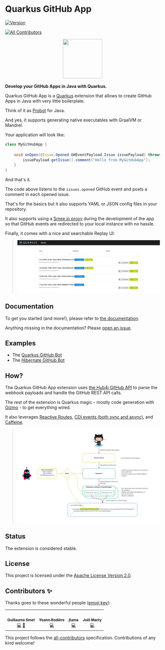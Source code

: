 # Quarkus GitHub App

[![Version](https://img.shields.io/maven-central/v/io.quarkiverse.githubapp/quarkus-github-app?logo=apache-maven&style=for-the-badge)](https://search.maven.org/artifact/io.quarkiverse.githubapp/quarkus-github-app)
<!-- ALL-CONTRIBUTORS-BADGE:START - Do not remove or modify this section -->
[![All Contributors](https://img.shields.io/badge/all_contributors-4-orange.svg?style=for-the-badge)](#contributors-)
<!-- ALL-CONTRIBUTORS-BADGE:END -->

<p align="center"><img src="https://design.jboss.org/quarkus/bot/final/images/quarkusbot_full.svg" width="128" height="128" /></p>

**Develop your GitHub Apps in Java with Quarkus.**

Quarkus GitHub App is a [Quarkus](https://quarkus.io) extension
that allows to create GitHub Apps in Java with very little boilerplate.

Think of it as [Probot](https://probot.github.io) for Java.

And yes, it supports generating native executables with GraalVM or Mandrel.

Your application will look like:

```java
class MyGitHubApp {

	void onOpen(@Issue.Opened GHEventPayload.Issue issuePayload) throws IOException {
		issuePayload.getIssue().comment("Hello from MyGitHubApp");
	}
}
```

And that's it.

The code above listens to the `issues.opened` GitHub event and posts a comment in each opened issue.

That's for the basics but it also supports YAML or JSON config files in your repository.

It also supports using a [Smee.io proxy](https://smee.io) during the development of the app so that GitHub events are redirected to your local instance with no hassle.

Finally, it comes with a nice and searchable Replay UI:

> ![Replay UI](/docs/modules/ROOT/assets/images/replay-ui.png?raw=true "Replay UI")

## Documentation

To get you started (and more!), please refer to [the documentation](https://quarkiverse.github.io/quarkiverse-docs/quarkus-github-app/dev/index.html).

Anything missing in the documentation? Please [open an issue](https://github.com/quarkiverse/quarkus-github-app/issues/new).

## Examples

* The [Quarkus GitHub Bot](https://github.com/quarkusio/quarkus-github-bot)
* The [Hibernate GitHub Bot](https://github.com/hibernate/hibernate-github-bot)

## How?

The Quarkus GitHub App extension uses [the Hub4j GitHub API](https://github.com/hub4j/github-api)
to parse the webhook payloads and handle the GitHub REST API calls.

The rest of the extension is Quarkus magic - mostly code generation with [Gizmo](https://github.com/quarkusio/gizmo/) -
to get everything wired.

It also leverages [Reactive Routes](https://quarkus.io/guides/reactive-routes),
[CDI events (both sync and async)](https://quarkus.io/guides/cdi#events-and-observers),
and [Caffeine](https://quarkus.io/guides/cache).

> ![Architecture](/docs/modules/ROOT/assets/images/architecture.jpg?raw=true "Architecture")

## Status

The extension is considered stable.

## License

This project is licensed under the [Apache License Version 2.0](./LICENSE.txt).

## Contributors ✨

Thanks goes to these wonderful people ([emoji key](https://allcontributors.org/docs/en/emoji-key)):

<!-- ALL-CONTRIBUTORS-LIST:START - Do not remove or modify this section -->
<!-- prettier-ignore-start -->
<!-- markdownlint-disable -->
<table>
  <tr>
    <td align="center"><a href="https://github.com/gsmet/"><img src="https://avatars1.githubusercontent.com/u/1279749?v=4?s=100" width="100px;" alt=""/><br /><sub><b>Guillaume Smet</b></sub></a><br /><a href="https://github.com/quarkiverse/quarkus-github-app/commits?author=gsmet" title="Code">💻</a> <a href="#maintenance-gsmet" title="Maintenance">🚧</a></td>
    <td align="center"><a href="https://github.com/yrodiere"><img src="https://avatars1.githubusercontent.com/u/412878?v=4?s=100" width="100px;" alt=""/><br /><sub><b>Yoann Rodière</b></sub></a><br /><a href="https://github.com/quarkiverse/quarkus-github-app/commits?author=yrodiere" title="Code">💻</a></td>
    <td align="center"><a href="https://github.com/jtama"><img src="https://avatars.githubusercontent.com/u/39991688?v=4?s=100" width="100px;" alt=""/><br /><sub><b>jtama</b></sub></a><br /><a href="https://github.com/quarkiverse/quarkus-github-app/commits?author=jtama" title="Code">💻</a></td>
    <td align="center"><a href="https://github.com/joelmarty"><img src="https://avatars.githubusercontent.com/u/134835?v=4?s=100" width="100px;" alt=""/><br /><sub><b>Joël Marty</b></sub></a><br /><a href="https://github.com/quarkiverse/quarkus-github-app/commits?author=joelmarty" title="Code">💻</a></td>
  </tr>
</table>

<!-- markdownlint-restore -->
<!-- prettier-ignore-end -->

<!-- ALL-CONTRIBUTORS-LIST:END -->

This project follows the [all-contributors](https://github.com/all-contributors/all-contributors) specification. Contributions of any kind welcome!
